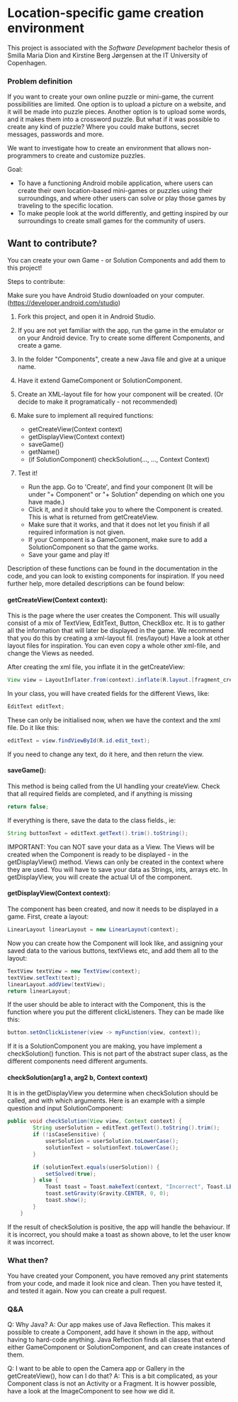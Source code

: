 # Location-specific game creation environment
This project is associated with the <em>Software Development</em> bachelor thesis of Smilla Maria Dion and Kirstine Berg Jørgensen at the IT University of Copenhagen.

### Problem definition
If you want to create your own online puzzle or mini-game, the current possibilities are limited. One option is to upload a picture on a website, and it will be made into puzzle pieces. Another option is to upload some words, and it makes them into a crossword puzzle. But what if it was possible to create any kind of puzzle? Where you could make buttons, secret messages, passwords and more.

We want to investigate how to create an environment that allows non-programmers to create and customize puzzles.

Goal:
- To have a functioning Android mobile application, where users can create their own location-based mini-games or puzzles using their surroundings, and where other users can solve or play those games by traveling to the specific location.
- To make people look at the world differently, and getting inspired by our surroundings to create small games for the community of users.

## Want to contribute?
You can create your own Game - or Solution Components and add them to this project! 

Steps to contribute:

Make sure you have Android Studio downloaded on your computer. (https://developer.android.com/studio)

1. Fork this project, and open it in Android Studio. 
2. If you are not yet familiar with the app, run the game in the emulator or on your Android device. Try to create some different Components, and create a game. 
3. In the folder "Components", create a new Java file and give at a unique name.
4. Have it extend GameComponent or SolutionComponent.

4. Create an XML-layout file for how your component will be created. (Or decide to make it programatically - not recommended)

5. Make sure to implement all required functions: 
    - getCreateView(Context context)
    - getDisplayView(Context context)
    - saveGame()
    - getName()
    - (if SolutionComponent) checkSolution(..., ..., Context Context)
  
  
6. Test it!
    - Run the app. Go to 'Create', and find your component (It will be under "+ Component" or "+ Solution" depending on which one you have made.)
    - Click it, and it should take you to where the Component is created. This is what is returned from getCreateView. 
    - Make sure that it works, and that it does not let you finish if all required information is not given. 
    - If your Component is a GameComponent, make sure to add a SolutionComponent so that the game works. 
    - Save your game and play it!

Description of these functions can be found in the documentation in the code, and you can look to existing components for inspiration. If you need further help, more detailed descriptions can be found below:

#### getCreateView(Context context):
This is the page where the user creates the Component. This will usually consist of a mix of TextView, EditText, Button, CheckBox etc. 
It is to gather all the information that will later be displayed in the game.
We recommend that you do this by creating a xml-layout fil. (res/layout) Have a look at other layout files for inspiration. You can even copy a whole other xml-file, and change the Views as needed.

After creating the xml file, you inflate it in the getCreateView:
```java
View view = LayoutInflater.from(context).inflate(R.layout.[fragment_create_YOUR_component], null, false);
```
    
In your class, you will have created fields for the different Views, like: 
```java
EditText editText;
```
These can only be initialised now, when we have the context and the xml file. Do it like this:
```java
editText = view.findViewById(R.id.edit_text);
```
If you need to change any text, do it here, and then return the view.

#### saveGame():
This method is being called from the UI handling your createView. 
Check that all required fields are completed, and if anything is missing
```java
return false;
```
    
If everything is there, save the data to the class fields., ie:
```java
String buttonText = editText.getText().trim().toString();
```

IMPORTANT: You can NOT save your data as a View. The Views will be created when the Component is ready to be displayed - in the getDisplayView() method. Views can only be created in the context where they are used. You will have to save your data as Strings, ints, arrays etc. In getDisplayView, you will create the actual UI of the component.

#### getDisplayView(Context context):
The component has been created, and now it needs to be displayed in a game.
First, create a layout:
```java
LinearLayout linearLayout = new LinearLayout(context);
```
Now you can create how the Component will look like, and assigning your saved data to the various buttons, textViews etc, and add them all to the layout:
```java
TextView textView = new TextView(context);
textView.setText(text);
linearLayout.addView(textView);
return linearLayout;
```
If the user should be able to interact with the Component, this is the function where you put the different clickListeners. They can be made like this:
```java
button.setOnClickListener(view -> myFunction(view, context));
```
If it is a SolutionComponent you are making, you have implement a checkSolution() function. This is not part of the abstract super class, as the different components need different arguments.

#### checkSolution(arg1 a, arg2 b, Context context)

It is in the getDisplayView you determine when checkSolution should be called, and with which arguments. Here is an example with a simple question and input SolutionComponent:
```java
public void checkSolution(View view, Context context) {
        String userSolution = editText.getText().toString().trim();
        if (!isCaseSensitive) {
            userSolution = userSolution.toLowerCase();
            solutionText = solutionText.toLowerCase();
        }

        if (solutionText.equals(userSolution)) {
            setSolved(true);
        } else {
            Toast toast = Toast.makeText(context, "Incorrect", Toast.LENGTH_SHORT);
            toast.setGravity(Gravity.CENTER, 0, 0);
            toast.show();
        }
    }
```

If the result of checkSolution is positive, the app will handle the behaviour. If it is incorrect, you should make a toast as shown above, to let the user know it was incorrect.

### What then?
You have created your Component, you have removed any print statements from your code, and made it look nice and clean.
Then you have tested it, and tested it again.
Now you can create a pull request.

### Q&A

Q: Why Java?
A: Our app makes use of Java Reflection. This makes it possible to create a Component, add have it shown in the app, without having to hard-code anything. Java Reflection finds all classes that extend either GameComponent or SolutionComponent, and can create instances of them. 

Q: I want to be able to open the Camera app or Gallery in the getCreateView(), how can I do that?
A: This is a bit complicated, as your Component class is not an Activity or a Fragment. It is howver possible, have a look at the ImageComponent to see how we did it.



